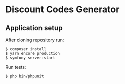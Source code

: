 # Discount Codes Generator

## Application setup

After cloning repository run:
```
$ composer install
$ yarn encore production
$ symfony server:start
```

Run tests:
```
$ php bin/phpunit
```

